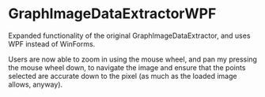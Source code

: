 # GraphImageDataExtractorWPF
Expanded functionality of the original GraphImageDataExtractor, and uses WPF instead of WinForms. 

Users are now able to zoom in using the mouse wheel, and pan my pressing the mouse wheel down, to navigate the image and ensure that the points selected are accurate down to the pixel (as much as the loaded image allows, anyway). 
